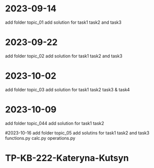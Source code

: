 # 2023-09-14
add folder topic_01
add solution for task1 task2 and task3

# 2023-09-22
add folder topic_02
add solution for task1 task2 and task3

# 2023-10-02
add folder topic_03
add solution for task1 task2 task3 & task4

# 2023-10-09
add folder topic_044
add solution for task1 task2 


#2023-10-16
add folder topic_05
add solutins for task1 task2 and task3 functions.py calc.py operations.py


# TP-KB-222-Kateryna-Kutsyn
